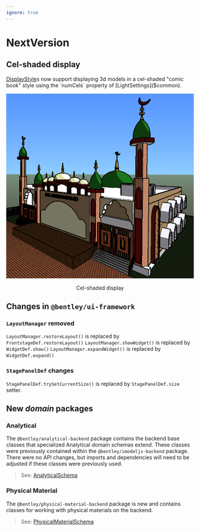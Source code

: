 ```yaml
---
ignore: true
---
```

# NextVersion

## Cel-shaded display

[DisplayStyle]($backend)s now support displaying 3d models in a cel-shaded "comic book" style using the `numCels` property of [LightSettings]($common).

![cel-shaded display](./assets/cel-shaded.png)
<p align="center">Cel-shaded display</p>

## Changes in `@bentley/ui-framework`

### `LayoutManager` removed

`LayoutManager.restoreLayout()` is replaced by `FrontstageDef.restoreLayout()`
`LayoutManager.showWidget()` is replaced by `WidgetDef.show()`
`LayoutManager.expandWidget()` is replaced by `WidgetDef.expand()`

### `StagePanelDef` changes

`StagePanelDef.trySetCurrentSize()` is replaced by `StagePanelDef.size` setter.

## New *domain* packages

### Analytical

The `@bentley/analytical-backend` package contains the backend base classes that specialized Analytical domain schemas extend.
These classes were previously contained within the `@bentley/imodeljs-backend` package.
There were no API changes, but imports and dependencies will need to be adjusted if these classes were previously used.

> See: [AnalyticalSchema]($analytical-backend)

### Physical Material

The `@bentley/physical-material-backend` package is new and contains classes for working with physical materials on the backend.

> See: [PhysicalMaterialSchema]($physical-material-backend)
